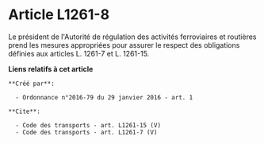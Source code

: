 # Article L1261-8

Le président de l'Autorité de régulation des activités ferroviaires et routières prend les mesures appropriées pour assurer
le respect des obligations définies aux articles L. 1261-7 et L. 1261-15.

**Liens relatifs à cet article**

	**Créé par**:

	  - Ordonnance n°2016-79 du 29 janvier 2016 - art. 1

	**Cite**:

	  - Code des transports - art. L1261-15 (V)
	  - Code des transports - art. L1261-7 (V)
